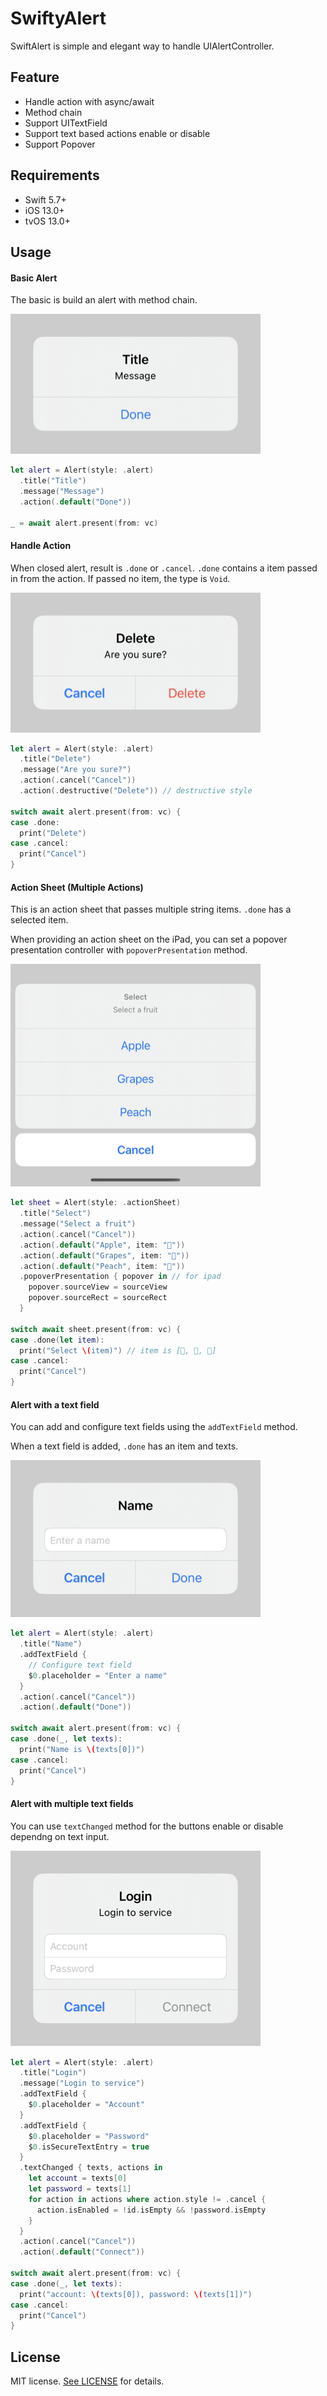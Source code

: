 # SwiftyAlert

SwiftAlert is simple and elegant way to handle UIAlertController.

## Feature

- Handle action with async/await
- Method chain
- Support UITextField
- Support text based actions enable or disable
- Support Popover

## Requirements

- Swift 5.7+
- iOS 13.0+
- tvOS 13.0+

## Usage

#### Basic Alert

The basic is build an alert with method chain.

![](https://raw.githubusercontent.com/Jaesung-Jung/SwiftyAlert/main/Alert1.png)

```swift
let alert = Alert(style: .alert)
  .title("Title")
  .message("Message")
  .action(.default("Done"))

_ = await alert.present(from: vc)
```

#### Handle Action

When closed alert, result is `.done` or `.cancel`. `.done` contains a item passed in from the action. If passed no item, the type is `Void`.

![](https://raw.githubusercontent.com/Jaesung-Jung/SwiftyAlert/main/Alert2.png)

```swift
let alert = Alert(style: .alert)
  .title("Delete")
  .message("Are you sure?")
  .action(.cancel("Cancel"))
  .action(.destructive("Delete")) // destructive style

switch await alert.present(from: vc) {
case .done:
  print("Delete")
case .cancel:
  print("Cancel")
}
```

#### Action Sheet (Multiple Actions)

This is an action sheet that passes multiple string items. `.done` has a selected item.

When providing an action sheet on the iPad, you can set a popover presentation controller with `popoverPresentation` method.

![](https://raw.githubusercontent.com/Jaesung-Jung/SwiftyAlert/main/Alert3.png)

```swift
let sheet = Alert(style: .actionSheet)
  .title("Select")
  .message("Select a fruit")
  .action(.cancel("Cancel"))
  .action(.default("Apple", item: "🍎"))
  .action(.default("Grapes", item: "🍇"))
  .action(.default("Peach", item: "🍑"))
  .popoverPresentation { popover in // for ipad
    popover.sourceView = sourceView
    popover.sourceRect = sourceRect
  }

switch await sheet.present(from: vc) {
case .done(let item):
  print("Select \(item)") // item is [🍎, 🍇, 🍑]
case .cancel:
  print("Cancel")
}
```

#### Alert with a text field

You can add and configure text fields using the `addTextField` method.

When a text field is added, `.done` has an item and texts.

![](https://raw.githubusercontent.com/Jaesung-Jung/SwiftyAlert/main/Alert4.png)

```swift
let alert = Alert(style: .alert)
  .title("Name")
  .addTextField {
    // Configure text field
    $0.placeholder = "Enter a name"
  }
  .action(.cancel("Cancel"))
  .action(.default("Done"))

switch await alert.present(from: vc) {
case .done(_, let texts):
  print("Name is \(texts[0])")
case .cancel:
  print("Cancel")
}
```

#### Alert with multiple text fields

You can use `textChanged` method for the buttons enable or disable dependng on text input.

![](https://raw.githubusercontent.com/Jaesung-Jung/SwiftyAlert/main/Alert5.png)

```swift
let alert = Alert(style: .alert)
  .title("Login")
  .message("Login to service")
  .addTextField {
    $0.placeholder = "Account"
  }
  .addTextField {
    $0.placeholder = "Password"
    $0.isSecureTextEntry = true
  }
  .textChanged { texts, actions in
    let account = texts[0]
    let password = texts[1]
    for action in actions where action.style != .cancel {
      action.isEnabled = !id.isEmpty && !password.isEmpty
    }
  }
  .action(.cancel("Cancel"))
  .action(.default("Connect"))

switch await alert.present(from: vc) {
case .done(_, let texts):
  print("account: \(texts[0]), password: \(texts[1])")
case .cancel:
  print("Cancel")
}
```

## License

MIT license. [See LICENSE](https://github.com/Jaesung-Jung/SwiftyAlert/blob/main/LICENSE) for details.
